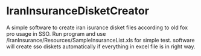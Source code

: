 # IranInsuranceDisketCreator
A simple software to create iran isurance disket files according to old fox pro usage in SSO.
Run program and use /IranInsurance/Resources/SampleInsuranceList.xls for simple test. software will create sso diskets automatically if everything in excel file is in right way.


